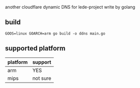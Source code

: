 another cloudflare dynamic DNS for lede-project write by golang

## build
```shell
GOOS=linux GOARCH=arm go build -o ddns main.go
```

## supported platform
| platform | support |
| --- | --- |
| arm | YES |
| mips | not sure |
